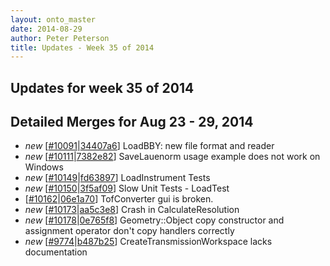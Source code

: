 ```yaml
---
layout: onto_master
date: 2014-08-29
author: Peter Peterson
title: Updates - Week 35 of 2014
---
```

Updates for week 35 of 2014
---------------------------

Detailed Merges for Aug 23 - 29, 2014
-------------------------------------
* *new* \[[#10091](http://trac.mantidproject.org/mantid/ticket/10091)\|[34407a6](https://github.com/mantidproject/mantid/commit/34407a6172b70230b78d9c9e051f9eeb446ea9af)\] LoadBBY: new file format and reader
* *new* \[[#10111](http://trac.mantidproject.org/mantid/ticket/10111)\|[7382e82](https://github.com/mantidproject/mantid/commit/7382e82ab52ada590adece4c767edc8e4e2a645c)\] SaveLauenorm usage example does not work on Windows
* *new* \[[#10149](http://trac.mantidproject.org/mantid/ticket/10149)\|[fd63897](https://github.com/mantidproject/mantid/commit/fd638976ee40f443c676490e71d2ced9b031da39)\] LoadInstrument Tests
* *new* \[[#10150](http://trac.mantidproject.org/mantid/ticket/10150)\|[3f5af09](https://github.com/mantidproject/mantid/commit/3f5af09051fc96ebff306f43c2d4e324eef81644)\] Slow Unit Tests - LoadTest
* \[[#10162](http://trac.mantidproject.org/mantid/ticket/10162)\|[06e1a70](https://github.com/mantidproject/mantid/commit/06e1a705eb31ccca5a9dd891a1baf8f255bd952d)\] TofConverter gui is broken.
* *new* \[[#10173](http://trac.mantidproject.org/mantid/ticket/10173)\|[aa5c3e8](https://github.com/mantidproject/mantid/commit/aa5c3e846acbf77b5adba3917c024c3b8226ab8c)\] Crash in CalculateResolution
* *new* \[[#10178](http://trac.mantidproject.org/mantid/ticket/10178)\|[0e765f8](https://github.com/mantidproject/mantid/commit/0e765f8eb69a9a17dfdd93826c0cfead651aa7e6)\] Geometry::Object copy constructor and assignment operator don't copy handlers correctly
* *new* \[[#9774](http://trac.mantidproject.org/mantid/ticket/9774)\|[b487b25](https://github.com/mantidproject/mantid/commit/b487b2581f9ff90735053231d09e84f2ce24af1e)\] CreateTransmissionWorkspace lacks documentation
